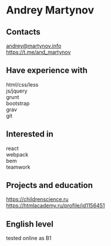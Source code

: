 # Andrey Martynov

## Contacts

andrey@martynov.info\
https://t.me/and_martynov

## Have experience with 

html/css/less\
js/jquery\
grunt\
bootstrap\
grav\
git

## Interested in

react\
webpack\
bem\
teamwork 

## Projects and education 

https://childrenscience.ru  
https://htmlacademy.ru/profile/id1156451

## English level

tested online as B1
